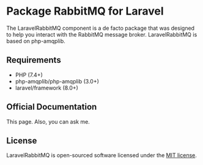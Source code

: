 Package RabbitMQ for Laravel
==============

The LaravelRabbitMQ component is a de facto package that was designed to help you interact with the RabbitMQ message broker. LaravelRabbitMQ is based on php-amqplib.

## Requirements
* PHP (7.4+)
* php-amqplib/php-amqplib (3.0+)
* laravel/framework (8.0+)

## Official Documentation

This page. Also, you can ask me.

## License

LaravelRabbitMQ is open-sourced software licensed under the [MIT license](LICENSE.md).
